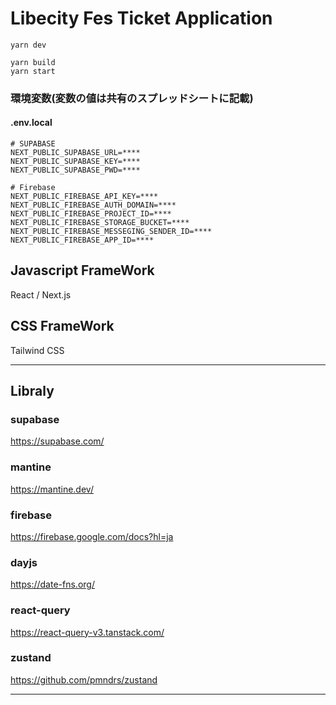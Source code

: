 # Libecity Fes Ticket Application

```
yarn dev

yarn build
yarn start
```

### 環境変数(変数の値は共有のスプレッドシートに記載)
#### .env.local
```env:.env.local
# SUPABASE
NEXT_PUBLIC_SUPABASE_URL=****
NEXT_PUBLIC_SUPABASE_KEY=****
NEXT_PUBLIC_SUPABASE_PWD=****

# Firebase
NEXT_PUBLIC_FIREBASE_API_KEY=****
NEXT_PUBLIC_FIREBASE_AUTH_DOMAIN=****
NEXT_PUBLIC_FIREBASE_PROJECT_ID=****
NEXT_PUBLIC_FIREBASE_STORAGE_BUCKET=****
NEXT_PUBLIC_FIREBASE_MESSEGING_SENDER_ID=****
NEXT_PUBLIC_FIREBASE_APP_ID=****
```


## Javascript FrameWork

  React / Next.js

## CSS FrameWork

  Tailwind CSS

---

## Libraly

### supabase
  https://supabase.com/
  
### mantine
  https://mantine.dev/

### firebase
  https://firebase.google.com/docs?hl=ja

### dayjs
  https://date-fns.org/

### react-query
  https://react-query-v3.tanstack.com/

### zustand
  https://github.com/pmndrs/zustand

---


